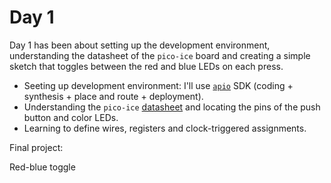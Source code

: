 # Day 1

Day 1 has been about setting up the development environment, understanding the datasheet
of the `pico-ice` board and creating a simple sketch that toggles between the red and
blue LEDs on each press.

- Seeting up development environment: I'll use [`apio`](https://fpgawars.github.io/apio/) SDK (coding + synthesis + place and route + deployment).
- Understanding the `pico-ice` [datasheet](https://pico-ice.tinyvision.ai/md_pinout.html) and locating
the pins of the push button and color LEDs.
- Learning to define wires, registers and clock-triggered assignments.

Final project:

Red-blue toggle
